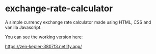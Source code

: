 # exchange-rate-calculator
A simple currency exchange rate calculator made using HTML, CSS and vanilla Javascript. 

You can see the working version here:

https://zen-kepler-3807f3.netlify.app/
